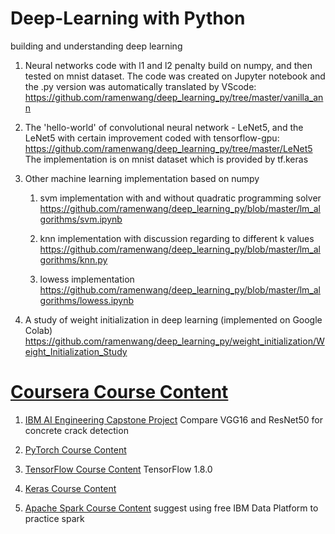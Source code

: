 # Deep-Learning with Python
building and understanding deep learning 

1. Neural networks code with l1 and l2 penalty build on numpy, and then tested on mnist dataset. The code was created on Jupyter notebook and the .py version was automatically translated by VScode: https://github.com/ramenwang/deep_learning_py/tree/master/vanilla_ann

2. The 'hello-world' of convolutional neural network - LeNet5, and the LeNet5 with certain improvement coded with tensorflow-gpu:
https://github.com/ramenwang/deep_learning_py/tree/master/LeNet5
The implementation is on mnist dataset which is provided by tf.keras

3. Other machine learning implementation based on numpy

    1. svm implementation with and without quadratic programming solver
    https://github.com/ramenwang/deep_learning_py/blob/master/lm_algorithms/svm.ipynb

    2. knn implementation with discussion regarding to different k values
    https://github.com/ramenwang/deep_learning_py/blob/master/lm_algorithms/knn.py
    
    3. lowess implementation
    https://github.com/ramenwang/deep_learning_py/blob/master/lm_algorithms/lowess.ipynb
    
4. A study of weight initialization in deep learning (implemented on Google Colab)
https://github.com/ramenwang/deep_learning_py/weight_initialization/Weight_Initialization_Study

# [Coursera Course Content](https://github.com/ramenwang/deep_learning_py/tree/master/Coursera)

1. [IBM AI Engineering Capstone Project](https://github.com/ramenwang/deep_learning_py/tree/master/Coursera/AI_engineering_capstone)
    Compare VGG16 and ResNet50 for concrete crack detection
    
2. [PyTorch Course Content](https://github.com/ramenwang/deep_learning_py/tree/master/Coursera/Coursera_pytorch)

3. [TensorFlow Course Content](https://github.com/ramenwang/deep_learning_py/tree/master/Coursera/Coursera_tensorflow1_8)
    TensorFlow 1.8.0
   
4. [Keras Course Content](https://github.com/ramenwang/deep_learning_py/tree/master/Coursera/Coursera_Keras)

5. [Apache Spark Course Content](https://github.com/ramenwang/deep_learning_py/tree/master/Coursera/Coursera-Spark)
    suggest using free IBM Data Platform to practice spark


